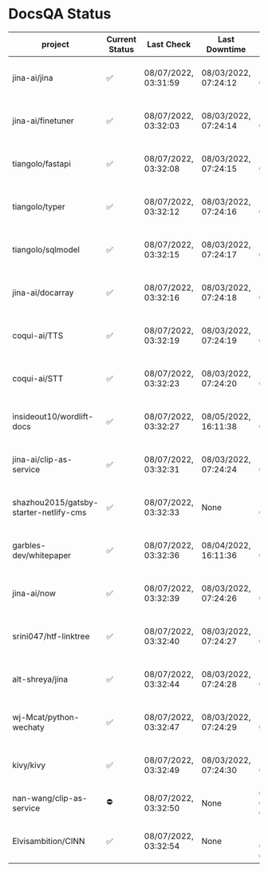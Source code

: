 # DocsQA Status

|               project                |Current Status|     Last Check     |   Last Downtime    |              % Uptime              |
|--------------------------------------|--------------|--------------------|--------------------|------------------------------------|
|jina-ai/jina                          |✅            |08/07/2022, 03:31:59|08/03/2022, 07:24:12|128.865 (since 07/29/2022, 16:38:18)|
|jina-ai/finetuner                     |✅            |08/07/2022, 03:32:03|08/03/2022, 07:24:14|128.874 (since 07/29/2022, 16:38:18)|
|tiangolo/fastapi                      |✅            |08/07/2022, 03:32:08|08/03/2022, 07:24:15|128.886 (since 07/29/2022, 16:38:18)|
|tiangolo/typer                        |✅            |08/07/2022, 03:32:12|08/03/2022, 07:24:16|128.891 (since 07/29/2022, 16:38:18)|
|tiangolo/sqlmodel                     |✅            |08/07/2022, 03:32:15|08/03/2022, 07:24:17|128.891 (since 07/29/2022, 16:38:18)|
|jina-ai/docarray                      |✅            |08/07/2022, 03:32:16|08/03/2022, 07:24:18|128.893 (since 07/29/2022, 16:38:18)|
|coqui-ai/TTS                          |✅            |08/07/2022, 03:32:19|08/03/2022, 07:24:19|128.896 (since 07/29/2022, 16:38:18)|
|coqui-ai/STT                          |✅            |08/07/2022, 03:32:23|08/03/2022, 07:24:20|128.901 (since 07/29/2022, 16:38:18)|
|insideout10/wordlift-docs             |✅            |08/07/2022, 03:32:27|08/05/2022, 16:11:38|119.601 (since 07/29/2022, 16:38:18)|
|jina-ai/clip-as-service               |✅            |08/07/2022, 03:32:31|08/03/2022, 07:24:24|128.918 (since 07/29/2022, 16:38:18)|
|shazhou2015/gatsby-starter-netlify-cms|✅            |08/07/2022, 03:32:33|None                |100.000 (since 08/03/2022, 10:30:18)|
|garbles-dev/whitepaper                |✅            |08/07/2022, 03:32:36|08/04/2022, 16:11:36|119.685 (since 07/29/2022, 16:38:18)|
|jina-ai/now                           |✅            |08/07/2022, 03:32:39|08/03/2022, 07:24:26|128.919 (since 07/29/2022, 16:38:18)|
|srini047/htf-linktree                 |✅            |08/07/2022, 03:32:40|08/03/2022, 07:24:27|134.840 (since 07/31/2022, 18:29:28)|
|alt-shreya/jina                       |✅            |08/07/2022, 03:32:44|08/03/2022, 07:24:28|128.927 (since 07/29/2022, 16:38:18)|
|wj-Mcat/python-wechaty                |✅            |08/07/2022, 03:32:47|08/03/2022, 07:24:29|128.931 (since 07/29/2022, 16:38:18)|
|kivy/kivy                             |✅            |08/07/2022, 03:32:49|08/03/2022, 07:24:30|128.930 (since 07/29/2022, 16:38:18)|
|nan-wang/clip-as-service              |⛔️           |08/07/2022, 03:32:50|None                |0.000 (since 08/04/2022, 05:17:56)  |
|Elvisambition/CINN                    |✅            |08/07/2022, 03:32:54|None                |100.000 (since 08/04/2022, 07:09:50)|
